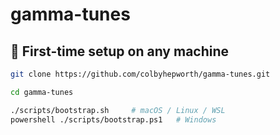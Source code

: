# gamma-tunes

## 🚀 First-time setup on any machine

```bash
git clone https://github.com/colbyhepworth/gamma-tunes.git

cd gamma-tunes

./scripts/bootstrap.sh     # macOS / Linux / WSL
powershell ./scripts/bootstrap.ps1   # Windows
```
